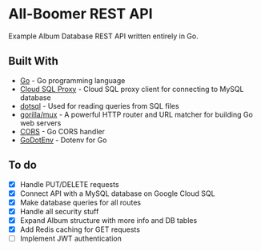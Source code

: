 # All-Boomer REST API

Example Album Database REST API written entirely in Go.

## Built With

- [Go](https://golang.org/) - Go programming language
- [Cloud SQL Proxy](github.com/GoogleCloudPlatform/cloudsql-proxy) - Cloud SQL proxy client for connecting to MySQL database
- [dotsql](https://github.com/gchaincl/dotsql) - Used for reading queries from SQL files
- [gorilla/mux](https://github.com/gorilla/mux) - A powerful HTTP router and URL matcher for building Go web servers
- [CORS](https://github.com/rs/cors) - Go CORS handler
- [GoDotEnv](https://github.com/joho/godotenv) - Dotenv for Go

## To do

- [x] Handle PUT/DELETE requests
- [x] Connect API with a MySQL database on Google Cloud SQL
- [x] Make database queries for all routes
- [x] Handle all security stuff
- [x] Expand Album structure with more info and DB tables
- [x] Add Redis caching for GET requests
- [ ] Implement JWT authentication